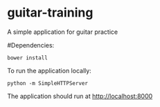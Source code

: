 # guitar-training
A simple application for guitar practice


#Dependencies:

```
bower install
```

To run the application locally:

```
python -m SimpleHTTPServer
```

The application should run at [http://localhost:8000](http://localhost:8000)
